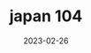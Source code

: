 ---
weight: 104
images: 
- /images/Japan/DSCF9713.jpg
title: japan 104
date: 2023-02-26
tags:
- japan
---